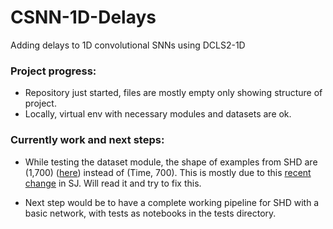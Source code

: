 # CSNN-1D-Delays
Adding delays to 1D convolutional SNNs using DCLS2-1D

### Project progress:
- Repository just started, files are mostly empty only showing structure of project.
- Locally, virtual env with necessary modules and datasets are ok.

### Currently work and next steps:
- While testing the dataset module, the shape of examples from SHD are (1,700) ([here](https://github.com/Thvnvtos/DCLS1-2D/blob/main/tests/data_test.ipynb)) instead of (Time, 700). This is mostly due to this [recent change](https://github.com/fangwei123456/spikingjelly/issues/507) in SJ. Will read it and try to fix this.

- Next step would be to have a complete working pipeline for SHD with a basic network, with tests as notebooks in the tests directory.
